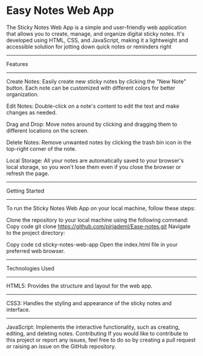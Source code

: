 # Easy Notes Web App
The Sticky Notes Web App is a simple and user-friendly web application that allows you to create, manage, and organize digital sticky notes. It's developed using HTML, CSS, and JavaScript, making it a lightweight and accessible solution for jotting down quick notes or reminders right
***


Features
***
Create Notes: Easily create new sticky notes by clicking the "New Note" button. Each note can be customized with different colors for better organization.

Edit Notes: Double-click on a note's content to edit the text and make changes as needed.

Drag and Drop: Move notes around by clicking and dragging them to different locations on the screen.

Delete Notes: Remove unwanted notes by clicking the trash bin icon in the top-right corner of the note.

Local Storage: All your notes are automatically saved to your browser's local storage, so you won't lose them even if you close the browser or refresh the page.
***

Getting Started
***
To run the Sticky Notes Web App on your local machine, follow these steps:

Clone the repository to your local machine using the following command:
Copy code
git clone https://github.com/pirjademl/Ease-notes.git
Navigate to the project directory:

Copy code
cd sticky-notes-web-app
Open the index.html file in your preferred web browser.


***
Technologies Used
***
HTML5: Provides the structure and layout for the web app.
***
CSS3: Handles the styling and appearance of the sticky notes and interface.
***
JavaScript: Implements the interactive functionality, such as creating, editing, and deleting notes.
Contributing
If you would like to contribute to this project or report any issues, feel free to do so by creating a pull request or raising an issue on the GitHub repository.




 

